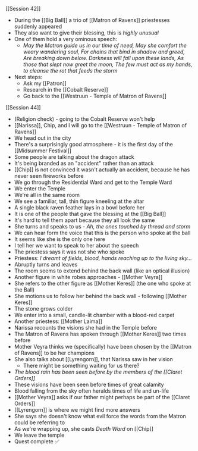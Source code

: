 [[Session 42]]
- During the [[Big Ball]] a trio of [[Matron of Ravens]] priestesses suddenly appeared
- They also want to give their blessing, this is *highly unusual*
- One of them hold a very ominous speech:
	- *May the Matron guide us in our time of need,
	  May she comfort the weary wandering soul,
	  For chains that bind in shadow and greed,
	  Are breaking down below.
	  Darkness will fall upon these lands,
	  As those that slept now greet the moon,
	  The few must act as my hands, to cleanse the rot that feeds the storm*
- Next steps:
	- Ask my [[Patron]]
	- Research in the [[Cobalt Reserve]]
	- Go back to the [[Westruun - Temple of Matron of Ravens]]

[[Session 44]]
- (Religion check) - going to the Cobalt Reserve won't help
- [[Narissa]], Chip, and I will go to the [[Westruun - Temple of Matron of Ravens]]
- We head out in the city
- There's a surprisingly good atmosphere - it is the first day of the [[Midsummer Festival]]
- Some people are talking about the dragon attack
- It's being branded as an "accident" rather than an attack
- [[Chip]] is not convinced it wasn't actually an accident, because he has never seen fireworks before
- We go through the Residential Ward and get to the Temple Ward
- We enter the Temple
- We're all in the same room
- We see a familiar, tall, thin figure kneeling at the altar
- A single black raven feather lays in a bowl before her
- It is one of the people that gave the blessing at the [[Big Ball]]
- It's hard to tell them apart because they all look the same
- She turns and speaks to us - *Ah, the ones touched by thread and storm*
- We can hear form the voice that this is the person who spoke at the ball
- It seems like she is the only one here
- I tell her we want to speak to her about the speech
- The priestess says it was not she who spoke
- Priestess: *I dreamt of fields, blood, hands reaching up to the living sky...*
- Abruptly turns and leaves
- The room seems to extend behind the back wall (like an optical illusion)
- Another figure in white robes approaches - [[Mother Veyra]]
- She refers to the other figure as [[Mother Keres]] (the one who spoke at the Ball)
- She motions us to follow her behind the back wall - following [[Mother Keres]]
- The stone grows colder
- We enter into a small, candle-lit chamber with a blood-red carpet
- Another priestess: [[Mother Laima]]
- Narissa recounts the visions she had in the Temple before
- The Matron of Ravens has spoken through [[Mother Keres]] two times before
- Mother Veyra thinks we (specifically) have been chosen by the [[Matron of Ravens]] to be her champions
- She also talks about [[Lyrengorn]], that Narissa saw in her vision
	- There might be something waiting for us there?
- *The blood rain has been seen before by the members of the [[Claret Orders]]*
- These visions have been seen before times of great calamity
- Blood falling from the sky often heralds times of life and un-life
- [[Mother Veyra]] asks if our father might perhaps be part of the [[Claret Orders]]
- [[Lyrengorn]] is where we might find more answers
- She says she doesn't know what evil force the words from the Matron could be referring to
- As we're wrapping up, she casts *Death Ward* on [[Chip]]
- We leave the temple
- Quest complete ✅